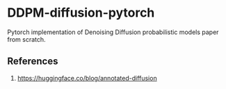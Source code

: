 # DDPM-diffusion-pytorch
Pytorch implementation of Denoising Diffusion probabilistic models paper from scratch.

## References
1. https://huggingface.co/blog/annotated-diffusion
